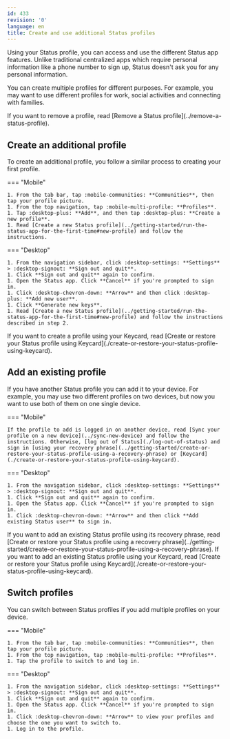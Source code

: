 ```yaml
---
id: 433
revision: '0'
language: en
title: Create and use additional Status profiles
---
```


Using your Status profile, you can access and use the different Status app features. Unlike traditional centralized apps which require personal information like a phone number to sign up, Status doesn't ask you for any personal information.

You can create multiple profiles for different purposes. For example, you may want to use different profiles for work, social activities and connecting with families.

<Admonition type="info">
If you want to remove a profile, read [Remove a Status profile](../remove-a-status-profile).
</Admonition>

## Create an additional profile

To create an additional profile, you follow a similar process to creating your first profile.

=== "Mobile"

    1. From the tab bar, tap :mobile-communities: **Communities**, then tap your profile picture.
    1. From the top navigation, tap :mobile-multi-profile: **Profiles**.
    1. Tap :desktop-plus: **Add**, and then tap :desktop-plus: **Create a new profile**.
    1. Read [Create a new Status profile](../getting-started/run-the-status-app-for-the-first-time#new-profile) and follow the instructions.

=== "Desktop"

    1. From the navigation sidebar, click :desktop-settings: **Settings** > :desktop-signout: **Sign out and quit**.
    1. Click **Sign out and quit** again to confirm.
    1. Open the Status app. Click **Cancel** if you're prompted to sign in.
    1. Click :desktop-chevron-down: **Arrow** and then click :desktop-plus: **Add new user**.
    1. Click **Generate new keys**.
    1. Read [Create a new Status profile](../getting-started/run-the-status-app-for-the-first-time#new-profile) and follow the instructions described in step 2.

<Admonition type="info">
If you want to create a profile using your Keycard, read [Create or restore your Status profile using Keycard](./create-or-restore-your-status-profile-using-keycard).
</Admonition>

## Add an existing profile

If you have another Status profile you can add it to your device. For example, you may use two different profiles on two devices, but now you want to use both of them on one single device.

=== "Mobile"

    If the profile to add is logged in on another device, read [Sync your profile on a new device](../sync-new-device) and follow the instructions. Otherwise, [log out of Status](./log-out-of-status) and sign in [using your recovery phrase](../getting-started/create-or-restore-your-status-profile-using-a-recovery-phrase) or [Keycard](./create-or-restore-your-status-profile-using-keycard).

=== "Desktop"

    1. From the navigation sidebar, click :desktop-settings: **Settings** > :desktop-signout: **Sign out and quit**.
    1. Click **Sign out and quit** again to confirm.
    1. Open the Status app. Click **Cancel** if you're prompted to sign in.
    1. Click :desktop-chevron-down: **Arrow** and then click **Add existing Status user** to sign in.

<Admonition type="info">
If you want to add an existing Status profile using its recovery phrase, read [Create or restore your Status profile using a recovery phrase](../getting-started/create-or-restore-your-status-profile-using-a-recovery-phrase). If you want to add an existing Status profile using your Keycard, read [Create or restore your Status profile using Keycard](./create-or-restore-your-status-profile-using-keycard).
</Admonition>

## Switch profiles

You can switch between Status profiles if you add multiple profiles on your device.

=== "Mobile"

    1. From the tab bar, tap :mobile-communities: **Communities**, then tap your profile picture.
    1. From the top navigation, tap :mobile-multi-profile: **Profiles**.
    1. Tap the profile to switch to and log in.

=== "Desktop"

    1. From the navigation sidebar, click :desktop-settings: **Settings** > :desktop-signout: **Sign out and quit**.
    1. Click **Sign out and quit** again to confirm.
    1. Open the Status app. Click **Cancel** if you're prompted to sign in.
    1. Click :desktop-chevron-down: **Arrow** to view your profiles and choose the one you want to switch to.
    1. Log in to the profile.
